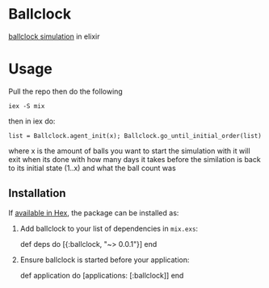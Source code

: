 # Ballclock

[ballclock simulation](http://www.chilton.com/~jimw/ballclk.html) in elixir

# Usage

Pull the repo then do the following

`iex -S mix`

then in iex do:

`list = Ballclock.agent_init(x); Ballclock.go_until_initial_order(list)`

where x is the amount of balls you want to start the simulation with
it will exit when its done with how many days it takes before the similation
is back to its initial state (1..x) and what the ball count was

## Installation

If [available in Hex](https://hex.pm/docs/publish), the package can be installed as:

  1. Add ballclock to your list of dependencies in `mix.exs`:

        def deps do
          [{:ballclock, "~> 0.0.1"}]
        end

  2. Ensure ballclock is started before your application:

        def application do
          [applications: [:ballclock]]
        end

